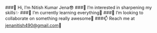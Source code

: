###👋 Hi, I’m Nitish Kumar Jena😎
###👀 I’m interested in sharpening my skills✨
###🌱 I’m currently learning everything🤪
###💞️ I’m looking to collaborate on something really awesome🤩
###📫 Reach me at jenanitish490@gmail.com🚗
<!--
**Nitish490388/Nitish490388** is a ✨ _special_ ✨ repository because its `README.md` (this file) appears on your GitHub profile.

Here are some ideas to get you started:

- 🔭 I’m currently working on ...
- 🌱 I’m currently learning ...
- 👯 I’m looking to collaborate on ...
- 🤔 I’m looking for help with ...
- 💬 Ask me about ...
- 📫 How to reach me: ...
- 😄 Pronouns: ...
- ⚡ Fun fact: ...
-->
